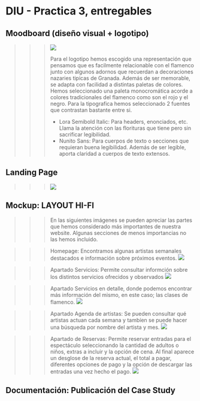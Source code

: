 # DIU - Practica 3, entregables

## Moodboard (diseño visual + logotipo)   
>>> ![](img/moodboard.png)
>>>
>>> Para el logotipo hemos escogido una representación que pensamos que es facilmente relacionable con el flamenco junto con algunos adornos que recuerdan a decoraciones nazaries tipicas de Granada. Además de ser memorable, se adapta con facilidad a distintas paletas de colores.
>>> Hemos seleccionado una paleta monocromática acorde a colores tradicionales del flamenco como son el rojo y el negro.
>>> Para la tipografica hemos seleccionado 2 fuentes que contrastan bastante entre si.
>>> - Lora Semibold Italic: Para headers, enonciados, etc. Llama la atención con las florituras que tiene pero sin sacrificar legibilidad.
>>> - Nunito Sans: Para cuerpos de texto o secciones que requieran buena legibilidad. Además de ser legible, aporta claridad a cuerpos de texto extensos.

## Landing Page
>>>![](img/landing_page.png)


## Mockup: LAYOUT HI-FI
>>>En las siguientes imágenes se pueden apreciar las partes que hemos considerado más importantes de nuestra website. Algunas secciones de menos importancias no las hemos incluido.

>>>Homepage: Encontramos algunas artistas semanales destacados e información sobre próximos eventos.
>>>![](img/homepage.png)

>>>Apartado Servicios: Permite consultar informción sobre los distintos servicios ofrecidos y observados
>>>![](img/servicios.png)

>>> Apartado Servicios en detalle, donde podemos encontrar más información del mismo, en este caso; las clases de flamenco.
>>>![](img/servicios_clases_flamenco.png)

>>>Apartado Agenda de artistas: Se pueden consultar qué artistas actuan cada semana y tambíen se puede hacer una búsqueda por nombre del artista y mes.
>>>![](img/agenda.png)

>>>Apartado de Reservas: Permite reservar entradas para el espectáculo seleccionando la cantidad de adultos o niños, extras a incluir y la opción de cena. Al final aparece un desglose de la reserva actual, el total a pagar, diferentes opciones de pago y la opción de descargar las entradas una vez hecho el pago.
>>>![](img/reserva.png)

## Documentación: Publicación del Case Study
